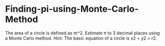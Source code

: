# Finding-pi-using-Monte-Carlo-Method
The area of a circle is defined as πr^2. Estimate π to 3 decimal places using a Monte Carlo method. Hint: The basic equation of a circle is x2 + y2 = r2.
